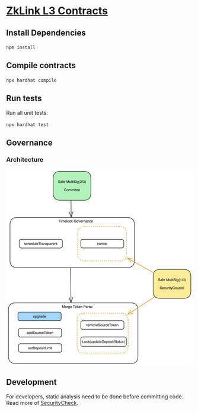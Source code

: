 # [ZkLink L3 Contracts](https://zk.link/)

## Install Dependencies

`npm install`

## Compile contracts

`npx hardhat compile`

## Run tests

Run all unit tests:

`npx hardhat test`

## Governance
### Architecture
![Architecture](./docs/asset/Architecture.png)

## Development

For developers, static analysis need to be done before committing code. Read more of [SecurityCheck](docs/SecurityCheck.md).
